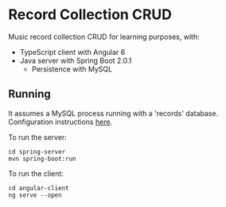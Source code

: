 Record Collection CRUD
==========================

Music record collection CRUD for learning purposes, with:

* TypeScript client with Angular 6
* Java server with Spring Boot 2.0.1
    * Persistence with MySQL


Running
-------

It assumes a MySQL process running with a 'records' database. Configuration instructions [here](https://spring.io/guides/gs/accessing-data-mysql/).

To run the server:
```
cd spring-server
mvn spring-boot:run
```

To run the client:
```
cd angular-client
ng serve --open
```
